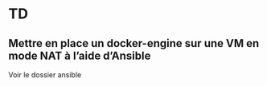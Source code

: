 # TD 

## Mettre en place un docker-engine sur une VM en mode NAT à l’aide d’Ansible
 Voir le dossier ansible
